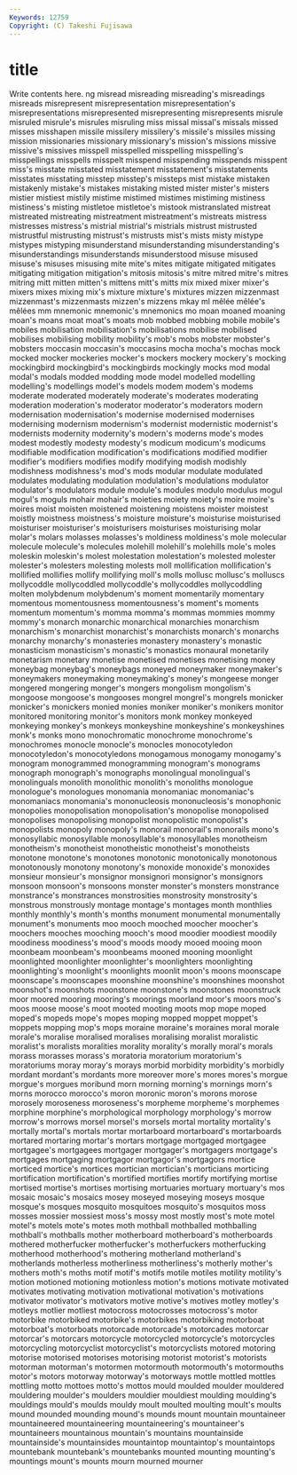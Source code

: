 ```yaml
---
Keywords: 12759 
Copyright: (C) Takeshi Fujisawa
---
```


# title

Write contents here.
ng misread misreading misreading's misreadings misreads misrepresent misrepresentation
misrepresentation's misrepresentations misrepresented misrepresenting misrepresents misrule misruled misrule's misrules misruling
miss missal missal's missals missed misses misshapen missile missilery missilery's
missile's missiles missing mission missionaries missionary missionary's mission's missions missive
missive's missives misspell misspelled misspelling misspelling's misspellings misspells misspelt misspend
misspending misspends misspent miss's misstate misstated misstatement misstatement's misstatements misstates
misstating misstep misstep's missteps mist mistake mistaken mistakenly mistake's mistakes
mistaking misted mister mister's misters mistier mistiest mistily mistime mistimed
mistimes mistiming mistiness mistiness's misting mistletoe mistletoe's mistook mistranslated mistreat
mistreated mistreating mistreatment mistreatment's mistreats mistress mistresses mistress's mistrial mistrial's
mistrials mistrust mistrusted mistrustful mistrusting mistrust's mistrusts mist's mists misty
mistype mistypes mistyping misunderstand misunderstanding misunderstanding's misunderstandings misunderstands misunderstood misuse
misused misuse's misuses misusing mite mite's mites mitigate mitigated mitigates
mitigating mitigation mitigation's mitosis mitosis's mitre mitred mitre's mitres mitring
mitt mitten mitten's mittens mitt's mitts mix mixed mixer mixer's
mixers mixes mixing mix's mixture mixture's mixtures mizzen mizzenmast mizzenmast's
mizzenmasts mizzen's mizzens mkay ml mêlée mêlée's mêlées mm mnemonic
mnemonic's mnemonics mo moan moaned moaning moan's moans moat moat's
moats mob mobbed mobbing mobile mobile's mobiles mobilisation mobilisation's mobilisations
mobilise mobilised mobilises mobilising mobility mobility's mob's mobs mobster mobster's
mobsters moccasin moccasin's moccasins mocha mocha's mochas mock mocked mocker
mockeries mocker's mockers mockery mockery's mocking mockingbird mockingbird's mockingbirds mockingly
mocks mod modal modal's modals modded modding mode model modelled
modelling modelling's modellings model's models modem modem's modems moderate moderated
moderately moderate's moderates moderating moderation moderation's moderator moderator's moderators modern
modernisation modernisation's modernise modernised modernises modernising modernism modernism's modernist modernistic
modernist's modernists modernity modernity's modern's moderns mode's modes modest modestly
modesty modesty's modicum modicum's modicums modifiable modification modification's modifications modified
modifier modifier's modifiers modifies modify modifying modish modishly modishness modishness's
mod's mods modular modulate modulated modulates modulating modulation modulation's modulations
modulator modulator's modulators module module's modules modulo modulus mogul mogul's
moguls mohair mohair's moieties moiety moiety's moire moire's moires moist
moisten moistened moistening moistens moister moistest moistly moistness moistness's moisture
moisture's moisturise moisturised moisturiser moisturiser's moisturisers moisturises moisturising molar molar's
molars molasses molasses's moldiness moldiness's mole molecular molecule molecule's molecules
molehill molehill's molehills mole's moles moleskin moleskin's molest molestation molestation's
molested molester molester's molesters molesting molests moll mollification mollification's mollified
mollifies mollify mollifying moll's molls mollusc mollusc's molluscs mollycoddle mollycoddled
mollycoddle's mollycoddles mollycoddling molten molybdenum molybdenum's moment momentarily momentary momentous
momentousness momentousness's moment's moments momentum momentum's momma momma's mommas mommies
mommy mommy's monarch monarchic monarchical monarchies monarchism monarchism's monarchist monarchist's
monarchists monarch's monarchs monarchy monarchy's monasteries monastery monastery's monastic monasticism
monasticism's monastic's monastics monaural monetarily monetarism monetary monetise monetised monetises
monetising money moneybag moneybag's moneybags moneyed moneymaker moneymaker's moneymakers moneymaking
moneymaking's money's mongeese monger mongered mongering monger's mongers mongolism mongolism's
mongoose mongoose's mongooses mongrel mongrel's mongrels monicker monicker's monickers monied
monies moniker moniker's monikers monitor monitored monitoring monitor's monitors monk
monkey monkeyed monkeying monkey's monkeys monkeyshine monkeyshine's monkeyshines monk's monks
mono monochromatic monochrome monochrome's monochromes monocle monocle's monocles monocotyledon monocotyledon's
monocotyledons monogamous monogamy monogamy's monogram monogrammed monogramming monogram's monograms monograph
monograph's monographs monolingual monolingual's monolinguals monolith monolithic monolith's monoliths monologue
monologue's monologues monomania monomaniac monomaniac's monomaniacs monomania's mononucleosis mononucleosis's monophonic
monopolies monopolisation monopolisation's monopolise monopolised monopolises monopolising monopolist monopolistic monopolist's
monopolists monopoly monopoly's monorail monorail's monorails mono's monosyllabic monosyllable monosyllable's
monosyllables monotheism monotheism's monotheist monotheistic monotheist's monotheists monotone monotone's monotones
monotonic monotonically monotonous monotonously monotony monotony's monoxide monoxide's monoxides monsieur
monsieur's monsignor monsignori monsignor's monsignors monsoon monsoon's monsoons monster monster's
monsters monstrance monstrance's monstrances monstrosities monstrosity monstrosity's monstrous monstrously montage
montage's montages month monthlies monthly monthly's month's months monument monumental
monumentally monument's monuments moo mooch mooched moocher moocher's moochers mooches
mooching mooch's mood moodier moodiest moodily moodiness moodiness's mood's moods
moody mooed mooing moon moonbeam moonbeam's moonbeams mooned mooning moonlight
moonlighted moonlighter moonlighter's moonlighters moonlighting moonlighting's moonlight's moonlights moonlit moon's
moons moonscape moonscape's moonscapes moonshine moonshine's moonshines moonshot moonshot's moonshots
moonstone moonstone's moonstones moonstruck moor moored mooring mooring's moorings moorland
moor's moors moo's moos moose moose's moot mooted mooting moots
mop mope moped moped's mopeds mope's mopes moping mopped moppet
moppet's moppets mopping mop's mops moraine moraine's moraines moral morale
morale's moralise moralised moralises moralising moralist moralistic moralist's moralists moralities
morality morality's morally moral's morals morass morasses morass's moratoria moratorium
moratorium's moratoriums moray moray's morays morbid morbidity morbidity's morbidly mordant
mordant's mordants more moreover more's mores mores's morgue morgue's morgues
moribund morn morning morning's mornings morn's morns morocco morocco's moron
moronic moron's morons morose morosely moroseness moroseness's morpheme morpheme's morphemes
morphine morphine's morphological morphology morphology's morrow morrow's morrows morsel morsel's
morsels mortal mortality mortality's mortally mortal's mortals mortar mortarboard mortarboard's
mortarboards mortared mortaring mortar's mortars mortgage mortgaged mortgagee mortgagee's mortgagees
mortgager mortgager's mortgagers mortgage's mortgages mortgaging mortgagor mortgagor's mortgagors mortice
morticed mortice's mortices mortician mortician's morticians morticing mortification mortification's mortified
mortifies mortify mortifying mortise mortised mortise's mortises mortising mortuaries mortuary
mortuary's mos mosaic mosaic's mosaics mosey moseyed moseying moseys mosque
mosque's mosques mosquito mosquitoes mosquito's mosquitos moss mosses mossier mossiest
moss's mossy most mostly most's mote motel motel's motels mote's
motes moth mothball mothballed mothballing mothball's mothballs mother motherboard motherboard's
motherboards mothered motherfucker motherfucker's motherfuckers motherfucking motherhood motherhood's mothering motherland
motherland's motherlands motherless motherliness motherliness's motherly mother's mothers moth's moths
motif motif's motifs motile motiles motility motility's motion motioned motioning
motionless motion's motions motivate motivated motivates motivating motivation motivational motivation's
motivations motivator motivator's motivators motive motive's motives motley motley's motleys
motlier motliest motocross motocrosses motocross's motor motorbike motorbiked motorbike's motorbikes
motorbiking motorboat motorboat's motorboats motorcade motorcade's motorcades motorcar motorcar's motorcars
motorcycle motorcycled motorcycle's motorcycles motorcycling motorcyclist motorcyclist's motorcyclists motored motoring
motorise motorised motorises motorising motorist motorist's motorists motorman motorman's motormen
motormouth motormouth's motormouths motor's motors motorway motorway's motorways mottle mottled
mottles mottling motto mottoes motto's mottos mould moulded moulder mouldered
mouldering moulder's moulders mouldier mouldiest moulding moulding's mouldings mould's moulds
mouldy moult moulted moulting moult's moults mound mounded mounding mound's
mounds mount mountain mountaineer mountaineered mountaineering mountaineering's mountaineer's mountaineers mountainous
mountain's mountains mountainside mountainside's mountainsides mountaintop mountaintop's mountaintops mountebank mountebank's
mountebanks mounted mounting mounting's mountings mount's mounts mourn mourned mourner
